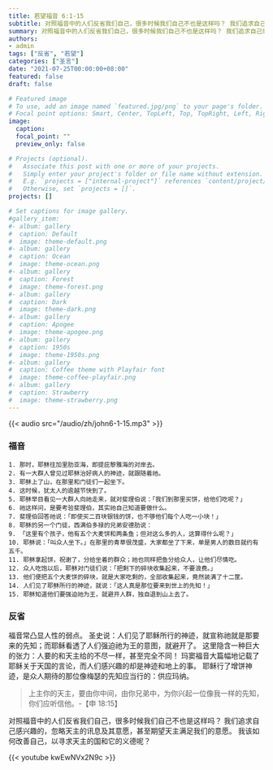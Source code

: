 ```yaml
---
title: 若望福音 6:1-15
subtitle: 对照福音中的人们反省我们自己，很多时候我们自己不也是这样吗？ 我们追求自己感兴趣的，忽略天主的讯息及其意愿，甚至期望天主满足我们的意愿。 我该如何改善自己，以寻求天主的国和它的义德呢？
summary: 对照福音中的人们反省我们自己，很多时候我们自己不也是这样吗？ 我们追求自己感兴趣的，忽略天主的讯息及其意愿，甚至期望天主满足我们的意愿。 我该如何改善自己，以寻求天主的国和它的义德呢？
authors:
- admin
tags: ["反省", "若望"]
categories: ["圣言"]
date: "2021-07-25T00:00:00+08:00"
featured: false
draft: false

# Featured image
# To use, add an image named `featured.jpg/png` to your page's folder.
# Focal point options: Smart, Center, TopLeft, Top, TopRight, Left, Right, BottomLeft, Bottom, BottomRight
image:
  caption:
  focal_point: ""
  preview_only: false

# Projects (optional).
#   Associate this post with one or more of your projects.
#   Simply enter your project's folder or file name without extension.
#   E.g. `projects = ["internal-project"]` references `content/project/deep-learning/index.md`.
#   Otherwise, set `projects = []`.
projects: []

# Set captions for image gallery.
#gallery_item:
#- album: gallery
#  caption: Default
#  image: theme-default.png
#- album: gallery
#  caption: Ocean
#  image: theme-ocean.png
#- album: gallery
#  caption: Forest
#  image: theme-forest.png
#- album: gallery
#  caption: Dark
#  image: theme-dark.png
#- album: gallery
#  caption: Apogee
#  image: theme-apogee.png
#- album: gallery
#  caption: 1950s
#  image: theme-1950s.png
#- album: gallery
#  caption: Coffee theme with Playfair font
#  image: theme-coffee-playfair.png
#- album: gallery
#  caption: Strawberry
#  image: theme-strawberry.png
---
```


{{< audio src="/audio/zh/john6-1-15.mp3" >}}

### 福音
```
1. 那时，耶稣往加里肋亚海，即提庇黎雅海的对岸去。
2. 有一大群人曾见过耶稣治好病人的神迹，就跟随着祂。
3. 耶稣上了山，在那里和门徒们一起坐下。
4. 这时候，犹太人的逾越节快到了。
5. 耶稣举目看见一大群人向祂走来，就对斐理伯说：「我们到那里买饼，给他们吃呢？」
6. 祂这样问，是要考验斐理伯，其实祂自己知道要做什么。
7. 斐理伯回答祂说：「即使买二百块银钱的饼，也不够他们每个人吃一小块！」
8. 耶稣的另一个门徒，西满伯多禄的兄弟安德肋说：
9. 「这里有个孩子，他有五个大麦饼和两条鱼；但对这么多的人，这算得什么呢？」
10. 耶稣说：「叫众人坐下。」在那里的青草很茂盛，大家都坐了下来，单是男人的数目就约有五千。
11. 耶稣拿起饼，祝谢了，分给坐着的群众；祂也同样把鱼分给众人，让他们尽情吃。
12. 众人吃饱以后，耶稣对门徒们说：「把剩下的碎块收集起来，不要浪费。」
13. 他们便把五个大麦饼的碎块，就是大家吃剩的，全部收集起来，竟然装满了十二筐。
14. 人们见了耶稣所行的神迹，就说：「这人真是那位要来到世上的先知！」
15. 耶稣知道他们要强迫祂为王，就避开人群，独自退到山上去了。
```

### 反省
福音常凸显人性的弱点。 圣史说：人们见了耶稣所行的神迹，就宣称祂就是那要来的先知；而耶稣看透了人们强迫祂为王的意图，就避开了。 这里隐含一种巨大的张力：人要的和天主给的不尽一样，甚至完全不同！ 玛窦福音大篇幅地记载了耶稣关于天国的言论，而人们感兴趣的却是神迹和地上的事。 耶稣行了增饼神迹，是众人期待的那位像梅瑟的先知应当行的：供应玛纳。

> 上主你的天主，要由你中间，由你兄弟中，为你兴起一位像我一样的先知，你们应听信他。-【申 18:15】

对照福音中的人们反省我们自己，很多时候我们自己不也是这样吗？ 我们追求自己感兴趣的，忽略天主的讯息及其意愿，甚至期望天主满足我们的意愿。 我该如何改善自己，以寻求天主的国和它的义德呢？

{{< youtube kwEwNVx2N9c >}}

